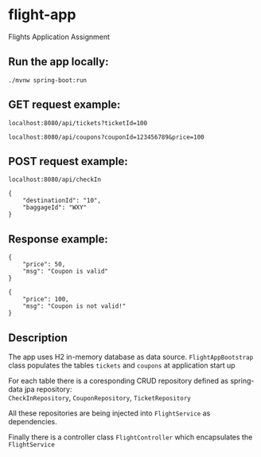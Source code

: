 # flight-app
Flights Application Assignment


## Run the app locally:

```
./mvnw spring-boot:run
```


## GET request example:
```
localhost:8080/api/tickets?ticketId=100
```
```
localhost:8080/api/coupons?couponId=123456789&price=100
```

## POST request example:

```
localhost:8080/api/checkIn

{
    "destinationId": "10",
	"baggageId": "WXY"
}
```
## Response example:
```
{
    "price": 50,
    "msg": "Coupon is valid"
}
```
```
{
    "price": 100,
    "msg": "Coupon is not valid!"
}
```

## Description
The app uses H2 in-memory database as data source.
`FlightAppBootstrap` class populates the tables `tickets` and `coupons` at application start up <br /> 

For each table there is a coresponding CRUD repository defined as spring-data jpa repository: <br /> 
`CheckInRepository`, `CouponRepository`, `TicketRepository`

All these repositories are being injected into `FlightService` as dependencies. <br /> 

Finally there is a controller class `FlightController` which encapsulates the `FlightService`
